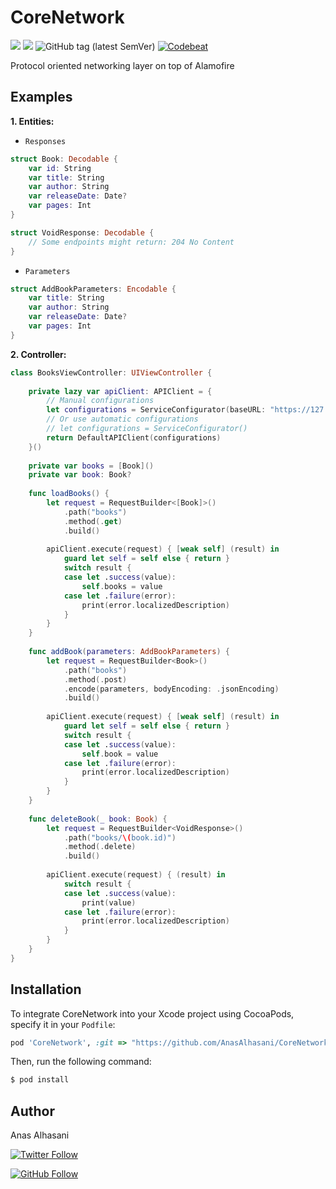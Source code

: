 # CoreNetwork

<p align="justify">
    <img src="https://img.shields.io/badge/Swift-4.2-orange.svg" />
    <img src="https://img.shields.io/badge/Platforms-iOS%20%7C%20watchOS-blue.svg?style=flat" />
    <img alt="GitHub tag (latest SemVer)" src="https://img.shields.io/github/tag/anasalhasani/corenetwork.svg">
    <a href="https://codebeat.co/projects/github-com-anasalhasani-corenetwork-master">
      <img src="https://codebeat.co/badges/e7169d1a-505e-49b8-ba1c-d140042e27d3" alt="Codebeat" />
    </a>
</p>

Protocol oriented networking layer on top of Alamofire

## Examples

**1. Entities:**

* `Responses`

```swift
struct Book: Decodable {
    var id: String
    var title: String
    var author: String
    var releaseDate: Date?
    var pages: Int
}

struct VoidResponse: Decodable {
    // Some endpoints might return: 204 No Content
}
```

* `Parameters`

```swift
struct AddBookParameters: Encodable {
    var title: String
    var author: String
    var releaseDate: Date?
    var pages: Int
}
```

**2. Controller:**

```swift
class BooksViewController: UIViewController {
    
    private lazy var apiClient: APIClient = {
        // Manual configurations
        let configurations = ServiceConfigurator(baseURL: "https://127.0.0.1/api")
        // Or use automatic configurations
        // let configurations = ServiceConfigurator()
        return DefaultAPIClient(configurations)
    }()
    
    private var books = [Book]()
    private var book: Book?
    
    func loadBooks() {
        let request = RequestBuilder<[Book]>()
            .path("books")
            .method(.get)
            .build()
        
        apiClient.execute(request) { [weak self] (result) in
            guard let self = self else { return }
            switch result {
            case let .success(value):
                self.books = value
            case let .failure(error):
                print(error.localizedDescription)
            }
        }
    }
    
    func addBook(parameters: AddBookParameters) {
        let request = RequestBuilder<Book>()
            .path("books")
            .method(.post)
            .encode(parameters, bodyEncoding: .jsonEncoding)
            .build()
        
        apiClient.execute(request) { [weak self] (result) in
            guard let self = self else { return }
            switch result {
            case let .success(value):
                self.book = value
            case let .failure(error):
                print(error.localizedDescription)
            }
        }
    }
    
    func deleteBook(_ book: Book) {
        let request = RequestBuilder<VoidResponse>()
            .path("books/\(book.id)")
            .method(.delete)
            .build()
        
        apiClient.execute(request) { (result) in
            switch result {
            case let .success(value):
                print(value)
            case let .failure(error):
                print(error.localizedDescription)
            }
        }
    }
}
```
## Installation

To integrate CoreNetwork into your Xcode project using CocoaPods, specify it in your `Podfile`:

```ruby
pod 'CoreNetwork', :git => "https://github.com/AnasAlhasani/CoreNetwork"
```

Then, run the following command:

```bash
$ pod install
```

## Author

Anas Alhasani

[![Twitter Follow](https://img.shields.io/twitter/follow/AlhasaniAnas.svg?label=Anas%20Alhasani&style=social)](https://twitter.com/AlhasaniAnas)

[![GitHub Follow](https://img.shields.io/github/followers/AnasAlhasani.svg?style=social&label=Follow)](https://github.com/AnasAlhasani)
